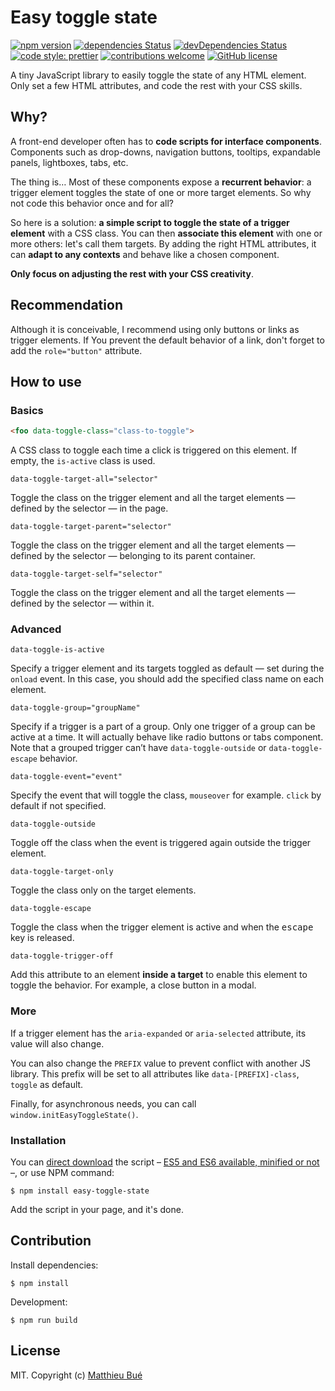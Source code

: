 # Easy toggle state
[![npm version](https://badge.fury.io/js/easy-toggle-state.svg?style=flat-square)](https://badge.fury.io/js/easy-toggle-state)
[![dependencies Status](https://david-dm.org/Twikito/easy-toggle-state/status.svg?style=flat-square)](https://david-dm.org/Twikito/easy-toggle-state)
[![devDependencies Status](https://david-dm.org/Twikito/easy-toggle-state/dev-status.svg?style=flat-square)](https://david-dm.org/Twikito/easy-toggle-state?type=dev)
[![code style: prettier](https://img.shields.io/badge/code_style-prettier-ff69b4.svg?style=flat-square)](https://github.com/prettier/prettier)
[![contributions welcome](https://img.shields.io/badge/contributions-welcome-brightgreen.svg?style=flat-square)](https://github.com/Twikito/easy-toggle-state/issues)
[![GitHub license](https://img.shields.io/github/license/Twikito/easy-toggle-state.svg?style=flat-square)](https://github.com/Twikito/easy-toggle-state/blob/master/LICENSE)

A tiny JavaScript library to easily toggle the state of any HTML element. Only set a few HTML attributes, and code the rest with your CSS skills.

## Why?

A front-end developer often has to __code scripts for interface components__. Components such as drop-downs, navigation buttons, tooltips, expandable panels, lightboxes, tabs, etc.

The thing is… Most of these components expose a __recurrent behavior__: a trigger element toggles the state of one or more target elements. So why not code this behavior once and for all?

So here is a solution: __a simple script to toggle the state of a trigger element__ with a CSS class. You can then __associate this element__ with one or more others: let's call them targets. By adding the right HTML attributes, it can __adapt to any contexts__ and behave like a chosen component.

__Only focus on adjusting the rest with your CSS creativity__.

## Recommendation

Although it is conceivable, I recommend using only buttons or links as trigger elements. If You prevent the default behavior of a link, don't forget to add the `role="button"` attribute.

## How to use

### Basics

```html
<foo data-toggle-class="class-to-toggle">
```
A CSS class to toggle each time a click is triggered on this element. If empty, the `is-active` class is used.

```
data-toggle-target-all="selector"
```
Toggle the class on the trigger element and all the target elements — defined by the selector — in the page.

```
data-toggle-target-parent="selector"
```
Toggle the class on the trigger element and all the target elements — defined by the selector — belonging to its parent container.

```
data-toggle-target-self="selector"
```
Toggle the class on the trigger element and all the target elements — defined by the selector — within it.


###    Advanced

```
data-toggle-is-active
```
Specify a trigger element and its targets toggled as default — set during the `onload` event. In this case, you should add the specified class name on each element.

```
data-toggle-group="groupName"
```
Specify if a trigger is a part of a group. Only one trigger of a group can be active at a time. It will actually behave like radio buttons or tabs component.
Note that a grouped trigger can’t have `data-toggle-outside` or `data-toggle-escape` behavior.

```
data-toggle-event="event"
```
Specify the event that will toggle the class, `mouseover` for example. `click` by default if not specified.

```
data-toggle-outside
```
Toggle off the class when the event is triggered again outside the trigger element.

```
data-toggle-target-only
```
Toggle the class only on the target elements.

```
data-toggle-escape
```
Toggle the class when the trigger element is active and when the <kbd>escape</kbd> key is released.

```
data-toggle-trigger-off
```
Add this attribute to an element __inside a target__ to enable this element to toggle the behavior. For example, a close button in a modal.

### More

If a trigger element has the `aria-expanded` or `aria-selected` attribute, its value will also change.

You can also change the `PREFIX` value to prevent conflict with another JS library. This prefix will be set to all attributes like `data-[PREFIX]-class`, `toggle` as default.

Finally, for asynchronous needs, you can call `window.initEasyToggleState()`.

### Installation

You can [direct download](https://rawgit.com/Twikito/easy-toggle-state/master/dist/easy-toggle-state.es6.js) the script – [ES5 and ES6 available, minified or not](https://github.com/Twikito/easy-toggle-state/tree/master/dist) –, or use NPM command:
```
$ npm install easy-toggle-state
```
Add the script in your page, and it's done.

## Contribution

Install dependencies:
```
$ npm install
```

Development:
```
$ npm run build
```

## License

MIT. Copyright (c) [Matthieu Bué](https://twikito.com)
